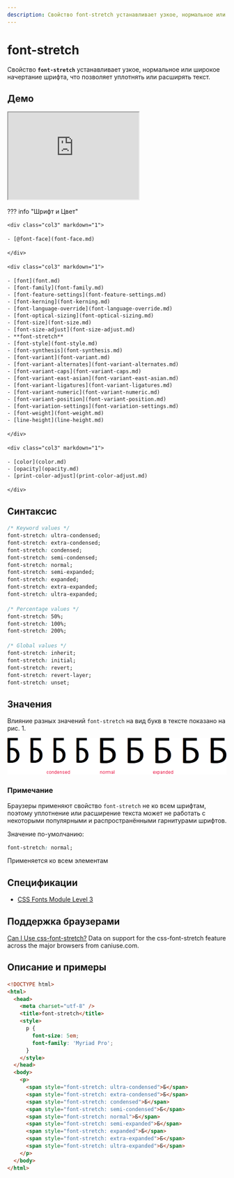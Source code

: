 ```yaml
---
description: Свойство font-stretch устанавливает узкое, нормальное или широкое начертание шрифта, что позволяет уплотнять или расширять текст
---
```


# font-stretch

Свойство **`font-stretch`** устанавливает узкое, нормальное или широкое начертание шрифта, что позволяет уплотнять или расширять текст.

## Демо

<iframe class="interactive is-default-height" height="200" src="https://interactive-examples.mdn.mozilla.net/pages/css/font-stretch.html" title="MDN Web Docs Interactive Example" loading="lazy" data-readystate="complete"></iframe>

??? info "Шрифт и Цвет"

    <div class="col3" markdown="1">

    - [@font-face](font-face.md)

    </div>

    <div class="col3" markdown="1">

    - [font](font.md)
    - [font-family](font-family.md)
    - [font-feature-settings](font-feature-settings.md)
    - [font-kerning](font-kerning.md)
    - [font-language-override](font-language-override.md)
    - [font-optical-sizing](font-optical-sizing.md)
    - [font-size](font-size.md)
    - [font-size-adjust](font-size-adjust.md)
    - **font-stretch**
    - [font-style](font-style.md)
    - [font-synthesis](font-synthesis.md)
    - [font-variant](font-variant.md)
    - [font-variant-alternates](font-variant-alternates.md)
    - [font-variant-caps](font-variant-caps.md)
    - [font-variant-east-asian](font-variant-east-asian.md)
    - [font-variant-ligatures](font-variant-ligatures.md)
    - [font-variant-numeric](font-variant-numeric.md)
    - [font-variant-position](font-variant-position.md)
    - [font-variation-settings](font-variation-settings.md)
    - [font-weight](font-weight.md)
    - [line-height](line-height.md)

    </div>

    <div class="col3" markdown="1">

    - [color](color.md)
    - [opacity](opacity.md)
    - [print-color-adjust](print-color-adjust.md)

    </div>

## Синтаксис

```css
/* Keyword values */
font-stretch: ultra-condensed;
font-stretch: extra-condensed;
font-stretch: condensed;
font-stretch: semi-condensed;
font-stretch: normal;
font-stretch: semi-expanded;
font-stretch: expanded;
font-stretch: extra-expanded;
font-stretch: ultra-expanded;

/* Percentage values */
font-stretch: 50%;
font-stretch: 100%;
font-stretch: 200%;

/* Global values */
font-stretch: inherit;
font-stretch: initial;
font-stretch: revert;
font-stretch: revert-layer;
font-stretch: unset;
```

## Значения

Влияние разных значений `font-stretch` на вид букв в тексте показано на рис. 1.

![Рис. 1. Вид букв при разных значениях font-stretch](css_font-stretch.png)

### Примечание

Браузеры применяют свойство `font-stretch` не ко всем шрифтам, поэтому уплотнение или расширение текста может не работать с некоторыми популярными и распространёнными гарнитурами шрифтов.

Значение по-умолчанию:

```css
font-stretch: normal;
```

Применяется ко всем элементам

## Спецификации

- [CSS Fonts Module Level 3](http://dev.w3.org/csswg/css3-fonts/#propdef-font-stretch)

## Поддержка браузерами

<p class="ciu_embed" data-feature="css-font-stretch" data-periods="future_1,current,past_1,past_2">
  <a href="http://caniuse.com/#feat=css-font-stretch">Can I Use css-font-stretch?</a> Data on support for the css-font-stretch feature across the major browsers from caniuse.com.
</p>

## Описание и примеры

```html
<!DOCTYPE html>
<html>
  <head>
    <meta charset="utf-8" />
    <title>font-stretch</title>
    <style>
      p {
        font-size: 5em;
        font-family: 'Myriad Pro';
      }
    </style>
  </head>
  <body>
    <p>
      <span style="font-stretch: ultra-condensed">Б</span>
      <span style="font-stretch: extra-condensed">Б</span>
      <span style="font-stretch: condensed">Б</span>
      <span style="font-stretch: semi-condensed">Б</span>
      <span style="font-stretch: normal">Б</span>
      <span style="font-stretch: semi-expanded">Б</span>
      <span style="font-stretch: expanded">Б</span>
      <span style="font-stretch: extra-expanded">Б</span>
      <span style="font-stretch: ultra-expanded">Б</span>
    </p>
  </body>
</html>
```
